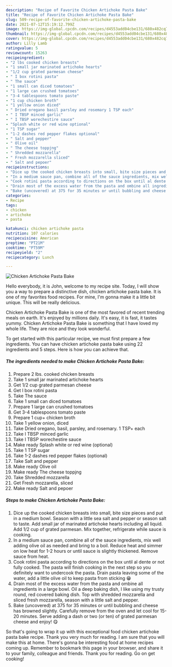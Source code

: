 ```yaml
---
description: "Recipe of Favorite Chicken Artichoke Pasta Bake"
title: "Recipe of Favorite Chicken Artichoke Pasta Bake"
slug: 509-recipe-of-favorite-chicken-artichoke-pasta-bake
date: 2021-07-12T15:19:12.799Z
image: https://img-global.cpcdn.com/recipes/d4553add04cbe131/680x482cq70/chicken-artichoke-pasta-bake-recipe-main-photo.jpg
thumbnail: https://img-global.cpcdn.com/recipes/d4553add04cbe131/680x482cq70/chicken-artichoke-pasta-bake-recipe-main-photo.jpg
cover: https://img-global.cpcdn.com/recipes/d4553add04cbe131/680x482cq70/chicken-artichoke-pasta-bake-recipe-main-photo.jpg
author: Lilly Lamb
ratingvalue: 5
reviewcount: 15263
recipeingredient:
- "2 lbs cooked chicken breasts"
- "1 small jar marinated artichoke hearts"
- "1/2 cup grated parmesan cheese"
- " I box rotini pasta"
- " The sauce"
- "1 small can diced tomatoes"
- "1 large can crushed tomatoes"
- "3-4 tablespoons tomato paste"
- "1 cup chicken broth"
- "1 yellow onion diced"
- " Dried oregano basil parsley and rosemary 1 TSP each"
- " I TBSP minced garlic"
- " I TBSP worechestire sauce"
- "Splash white or red wine optional"
- "1 TSP sugar"
- "1-2 dashes red pepper flakes optional"
- " Salt and pepper"
- " Olive oil"
- " The cheese toppjng"
- " Shredded mozzarella"
- " Fresh mozzarella sliced"
- " Salt and pepoer"
recipeinstructions:
- "Dice up the cooked chicken breasts into small, bite size pieces and put in a medium bowl. Season with a little sea salt and pepper or season salt to taste. Add small jar of marinated artichoke hearts including all liquid. Add 1/2 cup of grated parmesan. Mix together, refrigerate while sauce is cooking."
- "In a medium sauce pan, combine all of the sauce ingredients, mix well adding olive oil as needed and bring to a boil. Reduce heat and simmer on low heat for 1-2 hours or until sauce is slightly thickened. Remove sauce from heat."
- "Cook rotini pasta according to directions on the box until al dente or not fully cooked. The pasta will finish cooking in the next step so you definitely want to undercook the pasta. Drain pasta leaving some of the water, add a little olive oil to keep pasta from sticking 😁"
- "Drain most of the excess water from the pasta and ombine all ingredients in a large bowl. Oil a deep baking dish, I like using my trusty round, red covered baking dish. Top with shredded mozzarella and sliced fresh mozzarella, season with a little salt and pepper."
- "Bake (uncovered) at 375 for 35 minutes or until bubbling and cheese has browned slightly. Carefully remove from the oven and let cool for 15-20 minutes. Serve adding a dash or two (or ten) of grated parmesan cheese and enjoy! 😋"
categories:
- Recipe
tags:
- chicken
- artichoke
- pasta

katakunci: chicken artichoke pasta 
nutrition: 107 calories
recipecuisine: American
preptime: "PT21M"
cooktime: "PT59M"
recipeyield: "2"
recipecategory: Lunch

---
```



![Chicken Artichoke Pasta Bake](https://img-global.cpcdn.com/recipes/d4553add04cbe131/680x482cq70/chicken-artichoke-pasta-bake-recipe-main-photo.jpg)

Hello everybody, it is John, welcome to my recipe site. Today, I will show you a way to prepare a distinctive dish, chicken artichoke pasta bake. It is one of my favorites food recipes. For mine, I'm gonna make it a little bit unique. This will be really delicious.

Chicken Artichoke Pasta Bake is one of the most favored of recent trending meals on earth. It's enjoyed by millions daily. It's easy, it is fast, it tastes yummy. Chicken Artichoke Pasta Bake is something that I have loved my whole life. They are nice and they look wonderful.




To get started with this particular recipe, we must first prepare a few ingredients. You can have chicken artichoke pasta bake using 22 ingredients and 5 steps. Here is how you can achieve that.

<!--inarticleads1-->

##### The ingredients needed to make Chicken Artichoke Pasta Bake:

1. Prepare 2 lbs. cooked chicken breasts
1. Take 1 small jar marinated artichoke hearts
1. Get 1/2 cup grated parmesan cheese
1. Get  I box rotini pasta
1. Take  The sauce
1. Take 1 small can diced tomatoes
1. Prepare 1 large can crushed tomatoes
1. Get 3-4 tablespoons tomato paste
1. Prepare 1 cup+ chicken broth
1. Take 1 yellow onion, diced
1. Take  Dried oregano, basil, parsley, and rosemary. 1 TSP+ each
1. Take  I TBSP minced garlic
1. Take  I TBSP worechestire sauce
1. Make ready Splash white or red wine (optional)
1. Take 1 TSP sugar
1. Take 1-2 dashes red pepper flakes (optional)
1. Take  Salt and pepper
1. Make ready  Olive oil
1. Make ready  The cheese toppjng
1. Take  Shredded mozzarella
1. Get  Fresh mozzarella, sliced
1. Make ready  Salt and pepoer




<!--inarticleads2-->

##### Steps to make Chicken Artichoke Pasta Bake:

1. Dice up the cooked chicken breasts into small, bite size pieces and put in a medium bowl. Season with a little sea salt and pepper or season salt to taste. Add small jar of marinated artichoke hearts including all liquid. Add 1/2 cup of grated parmesan. Mix together, refrigerate while sauce is cooking.
1. In a medium sauce pan, combine all of the sauce ingredients, mix well adding olive oil as needed and bring to a boil. Reduce heat and simmer on low heat for 1-2 hours or until sauce is slightly thickened. Remove sauce from heat.
1. Cook rotini pasta according to directions on the box until al dente or not fully cooked. The pasta will finish cooking in the next step so you definitely want to undercook the pasta. Drain pasta leaving some of the water, add a little olive oil to keep pasta from sticking 😁
1. Drain most of the excess water from the pasta and ombine all ingredients in a large bowl. Oil a deep baking dish, I like using my trusty round, red covered baking dish. Top with shredded mozzarella and sliced fresh mozzarella, season with a little salt and pepper.
1. Bake (uncovered) at 375 for 35 minutes or until bubbling and cheese has browned slightly. Carefully remove from the oven and let cool for 15-20 minutes. Serve adding a dash or two (or ten) of grated parmesan cheese and enjoy! 😋




So that's going to wrap it up with this exceptional food chicken artichoke pasta bake recipe. Thank you very much for reading. I am sure that you will make this at home. There's gonna be interesting food at home recipes coming up. Remember to bookmark this page in your browser, and share it to your family, colleague and friends. Thank you for reading. Go on get cooking!
